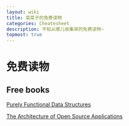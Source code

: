 ```yaml
---
layout: wiki
title: 菜菜子的免费读物
categories: Cheatesheet
description: 不知从哪儿收集来的免费读物~
topmost: true
---
```


# 免费读物

## Free books

[Purely Functional Data Structures](https://www.cs.cmu.edu/~rwh/theses/okasaki.pdf)

[The Architecture of Open Source Applications](http://aosabook.org/en/index.html)
